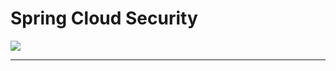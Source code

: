 # Spring Cloud Security

![](https://gitlab.nenosystems.in/cuickdevteam/spring-cloud-case-study/-/wikis/uploads/441c2b43396d31fe9cae92c9f000d93d/spring-cloud-security_v2.png)

---
